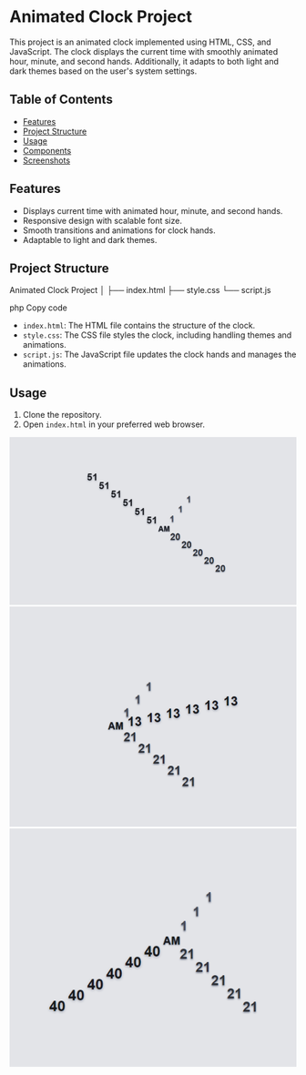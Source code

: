 # Animated Clock Project

This project is an animated clock implemented using HTML, CSS, and JavaScript. The clock displays the current time with smoothly animated hour, minute, and second hands. Additionally, it adapts to both light and dark themes based on the user's system settings.

## Table of Contents
- [Features](#features)
- [Project Structure](#project-structure)
- [Usage](#usage)
- [Components](#components)
- [Screenshots](#screenshots)

## Features
- Displays current time with animated hour, minute, and second hands.
- Responsive design with scalable font size.
- Smooth transitions and animations for clock hands.
- Adaptable to light and dark themes.

## Project Structure
Animated Clock Project
│
├── index.html
├── style.css
└── script.js

php
Copy code

- `index.html`: The HTML file contains the structure of the clock.
- `style.css`: The CSS file styles the clock, including handling themes and animations.
- `script.js`: The JavaScript file updates the clock hands and manages the animations.

## Usage
1. Clone the repository.
2. Open `index.html` in your preferred web browser.
   
 <img src="images/img1.png" alt="Screenshot 1">
<img src="images/img2.png" alt="Screenshot 2">
<img src="images/img3.png" alt="Screenshot 3">
